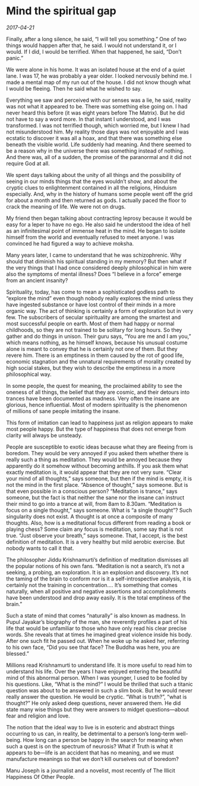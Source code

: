 # Mind the spiritual gap

*2017-04-21*

Finally, after a long silence, he said, “I will tell you something.” One
of two things would happen after that, he said. I would not understand
it, or I would. If I did, I would be terrified. When that happened, he
said, “Don’t panic.”

We were alone in his home. It was an isolated house at the end of a
quiet lane. I was 17, he was probably a year older. I looked nervously
behind me. I made a mental map of my run out of the house. I did not
know though what I would be fleeing. Then he said what he wished to say.

Everything we saw and perceived with our senses was a lie, he said,
reality was not what it appeared to be. There was something else going
on. I had never heard this before (it was eight years before The
Matrix). But he did not have to say a word more. In that instant I
understood, and I was transformed. I was not terrified though, which
worried me, but I knew I had not misunderstood him. My reality those
days was not enjoyable and I was ecstatic to discover it was all a hoax,
and that there was something else beneath the visible world. Life
suddenly had meaning. And there seemed to be a reason why in the
universe there was something instead of nothing. And there was, all of a
sudden, the promise of the paranormal and it did not require God at all.

We spent days talking about the unity of all things and the possibility
of seeing in our minds things that the eyes wouldn’t show, and about the
cryptic clues to enlightenment contained in all the religions, Hinduism
especially. And, why in the history of humans some people went off the
grid for about a month and then returned as gods. I actually paced the
floor to crack the meaning of life. We were not on drugs.

My friend then began talking about contracting leprosy because it would
be easy for a leper to have no ego. He also said he understood the idea
of hell as an infinitesimal point of immense heat in the mind. He began
to isolate himself from the world and eventually refused to meet anyone.
I was convinced he had figured a way to achieve moksha.

Many years later, I came to understand that he was schizophrenic. Why
should that diminish his spiritual standing in my memory? But then what
if the very things that I had once considered deeply philosophical in
him were also the symptoms of mental illness? Does “I believe in a
force” emerge from an ancient insanity?

Spirituality, today, has come to mean a sophisticated godless path to
“explore the mind” even though nobody really explores the mind unless
they have ingested substance or have lost control of their minds in a
more organic way. The act of thinking is certainly a form of exploration
but in very few. The subscribers of secular spirituality are among the
smartest and most successful people on earth. Most of them had happy or
normal childhoods, so they are not trained to be solitary for long
hours. So they gather and do things in unison. Their guru says, “You are
me and I am you,” which means nothing, as he himself knows, because his
unusual costume alone is meant to convey that he is certainly not one of
them. But they revere him. There is an emptiness in them caused by the
rot of good life, economic stagnation and the unnatural requirements of
morality created by high social stakes, but they wish to describe the
emptiness in a more philosophical way.

In some people, the quest for meaning, the proclaimed ability to see the
oneness of all things, the belief that they are cosmic, and their
detours into trances have been documented as madness. Very often the
insane are glorious, hence influential. Most of modern spirituality is
the phenomenon of millions of sane people imitating the insane.

This form of imitation can lead to happiness just as religion appears to
make most people happy. But the type of happiness that does not emerge
from clarity will always be unsteady.

People are susceptible to exotic ideas because what they are fleeing
from is boredom. They would be very annoyed if you asked them whether
there is really such a thing as meditation. They would be annoyed
because they apparently do it somehow without becoming anthills. If you
ask them what exactly meditation is, it would appear that they are not
very sure. “Clear your mind of all thoughts,” says someone, but then if
the mind is empty, it is not the mind in the first place. “Absence of
thought,” says someone. But is that even possible in a conscious person?
“Meditation is trance,” says someone, but the fact is that neither the
sane nor the insane can instruct their mind to go into a trance at will,
from 8am to 8.30am. “Meditation is focus on a single thought,” says
someone. What is “a single thought”? Such singularity does not exist. A
thought is at once a composite of many thoughts. Also, how is a
meditational focus different from reading a book or playing chess? Some
claim any focus is meditation, some say that is not true. “Just observe
your breath,” says someone. That, I accept, is the best definition of
meditation. It is a very healthy but mild aerobic exercise. But nobody
wants to call it that.

The philosopher Jiddu Krishnamurti’s definition of meditation dismisses
all the popular notions of his own fans. “Meditation is not a search,
it’s not a seeking, a probing, an exploration. It is an explosion and
discovery. It’s not the taming of the brain to conform nor is it a
self-introspective analysis, it is certainly not the training in
concentration…. It’s something that comes naturally, when all positive
and negative assertions and accomplishments have been understood and
drop away easily. It is the total emptiness of the brain.”

Such a state of mind that comes “naturally” is also known as madness. In
Pupul Jayakar’s biography of the man, she reverently profiles a part of
his life that would be unfamiliar to those who have only read his clear
precise words. She reveals that at times he imagined great violence
inside his body. After one such fit he passed out. When he woke up he
asked her, referring to his own face, “Did you see that face? The Buddha
was here, you are blessed.”

Millions read Krishnamurti to understand life. It is more useful to read
him to understand his life. Over the years I have enjoyed entering the
beautiful mind of this abnormal person. When I was younger, I used to be
fooled by his questions. Like, “What is the mind?” I would be thrilled
that such a titanic question was about to be answered in such a slim
book. But he would never really answer the question. He would be
cryptic. “What is truth?”, “what is thought?” He only asked deep
questions, never answered them. He did state many wise things but they
were answers to midget questions—about fear and religion and love.

The notion that the ideal way to live is in esoteric and abstract things
occurring to us can, in reality, be detrimental to a person’s long-term
well-being. How long can a person be happy in the search for meaning
when such a quest is on the spectrum of neurosis? What if Truth is what
it appears to be—life is an accident that has no meaning, and we must
manufacture meanings so that we don’t kill ourselves out of boredom?

Manu Joseph is a journalist and a novelist, most recently of The Illicit
Happiness Of Other People.
